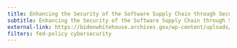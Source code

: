 ```yaml
---
title: Enhancing the Security of the Software Supply Chain through Secure Software Development Practices
subtitle: Enhancing the Security of the Software Supply Chain through Secure Software Development Practices
external-link: https://bidenwhitehouse.archives.gov/wp-content/uploads/2022/09/M-22-18.pdf
filters: fed-policy cybersecurity
---
```

